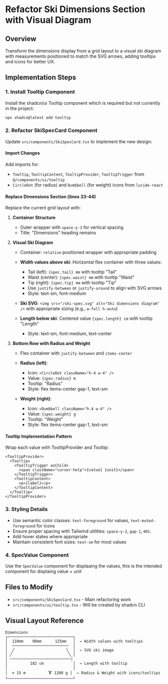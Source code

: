 <!-- b66472e8-8150-4062-b290-b1dabc13a547 45d8f9ac-ccbb-4da5-b507-c3e2253dd991 -->
# Refactor Ski Dimensions Section with Visual Diagram

## Overview

Transform the dimensions display from a grid layout to a visual ski diagram with measurements positioned to match the SVG arrows, adding tooltips and icons for better UX.

## Implementation Steps

### 1. Install Tooltip Component

Install the shadcn/ui Tooltip component which is required but not currently in the project:

```bash
npx shadcn@latest add tooltip
```

### 2. Refactor SkiSpecCard Component

Update `src/components/SkiSpecCard.tsx` to implement the new design:

#### Import Changes

Add imports for:

- `Tooltip`, `TooltipContent`, `TooltipProvider`, `TooltipTrigger` from `@/components/ui/tooltip`
- `CircleDot` (for radius) and `Dumbbell` (for weight) icons from `lucide-react`

#### Replace Dimensions Section (lines 33-44)

Replace the current grid layout with:

1. **Container Structure**

   - Outer wrapper with `space-y-3` for vertical spacing
   - Title: "Dimensions" heading remains

2. **Visual Ski Diagram**

   - Container: `relative` positioned wrapper with appropriate padding
   - **Width values above ski**: Horizontal flex container with three values:
     - Tail (left): `{spec.tail} mm` with tooltip "Tail"
     - Waist (center): `{spec.waist} mm` with tooltip "Waist"  
     - Tip (right): `{spec.tip} mm` with tooltip "Tip"
     - Use `justify-between` or `justify-around` to align with SVG arrows
     - Style: text-sm, font-medium

   - **Ski SVG**: `<img src="/ski-spec.svg" alt="Ski dimensions diagram" />` with appropriate sizing (e.g., `w-full h-auto`)

   - **Length below ski**: Centered value `{spec.length} cm` with tooltip "Length"
     - Style: text-sm, font-medium, text-center

3. **Bottom Row with Radius and Weight**

   - Flex container with `justify-between` and `items-center`
   - **Radius (left)**: 
     - Icon: `<CircleDot className="h-4 w-4" />`
     - Value: `{spec.radius} m`
     - Tooltip: "Radius"
     - Style: flex items-center gap-1, text-sm

   - **Weight (right)**:
     - Icon: `<Dumbbell className="h-4 w-4" />`
     - Value: `{spec.weight} g`
     - Tooltip: "Weight"
     - Style: flex items-center gap-1, text-sm

#### Tooltip Implementation Pattern

Wrap each value with TooltipProvider and Tooltip:

```tsx
<TooltipProvider>
  <Tooltip>
    <TooltipTrigger asChild>
      <span className="cursor-help">{value} {unit}</span>
    </TooltipTrigger>
    <TooltipContent>
      <p>{label}</p>
    </TooltipContent>
  </Tooltip>
</TooltipProvider>
```

### 3. Styling Details

- Use semantic color classes: `text-foreground` for values, `text-muted-foreground` for icons
- Ensure proper spacing with Tailwind utilities: `space-y-2`, `gap-1`, etc.
- Add hover states where appropriate
- Maintain consistent font sizes: `text-sm` for most values

### 4.  SpecValue Component

Use the `SpecValue`  component for displaaing the values, this is the intended component for displaing value + unit

## Files to Modify

- `src/components/SkiSpecCard.tsx` - Main refactoring work
- `src/components/ui/tooltip.tsx` - Will be created by shadcn CLI

## Visual Layout Reference

```
Dimensions
┌─────────────────────────────┐
│  110mm    98mm      125mm   │  ← Width values with tooltips
│  ─────────────────────────  │
│  ╱                       ╲  │  ← SVG ski image
│ ╱                         ╲ │
│ ───────────────────────────│
│          182 cm             │  ← Length with tooltip
│                             │
│  ⊙ 15 m          🏋 1200 g │  ← Radius & Weight with icons/tooltips
└─────────────────────────────┘
```